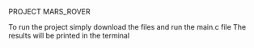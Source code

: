 PROJECT MARS_ROVER

To run the project simply download the files and run the main.c file
The results will be printed in the terminal
